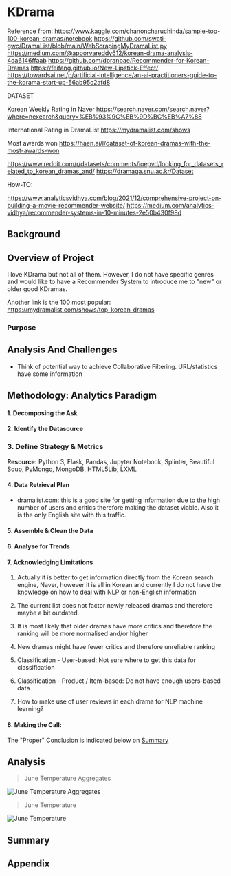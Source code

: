 # KDrama

Reference from:
https://www.kaggle.com/chanoncharuchinda/sample-top-100-korean-dramas/notebook
https://github.com/swati-gwc/DramaList/blob/main/WebScrapingMyDramaList.py
https://medium.com/@apoorvareddy612/korean-drama-analysis-4da6146ffaab
https://github.com/doranbae/Recommender-for-Korean-Dramas
https://feifang.github.io/New-Lipstick-Effect/
https://towardsai.net/p/artificial-intelligence/an-ai-practitioners-guide-to-the-kdrama-start-up-56ab95c2afd8

DATASET

Korean Weekly Rating in Naver
https://search.naver.com/search.naver?where=nexearch&query=%EB%93%9C%EB%9D%BC%EB%A7%88

International Rating in DramaList
https://mydramalist.com/shows

Most awards won
https://haen.ai/l/dataset-of-korean-dramas-with-the-most-awards-won

https://www.reddit.com/r/datasets/comments/ioepvd/looking_for_datasets_related_to_korean_dramas_and/
https://dramaqa.snu.ac.kr/Dataset

How-TO:

https://www.analyticsvidhya.com/blog/2021/12/comprehensive-project-on-building-a-movie-recommender-website/
https://medium.com/analytics-vidhya/recommender-systems-in-10-minutes-2e50b430f98d


## Background

## Overview of Project

I love KDrama but not all of them. However, I do not have specific genres and would like to have a Recommender System to introduce me to "new" or older good KDramas.

Another link is the 100 most popular: https://mydramalist.com/shows/top_korean_dramas

### Purpose

## Analysis And Challenges

* Think of potential way to achieve Collaborative Filtering. URL/statistics have some information

## Methodology: Analytics Paradigm

#### 1. Decomposing the Ask


#### 2. Identify the Datasource

### 3. Define Strategy & Metrics
**Resource:** Python 3, Flask, Pandas, Jupyter Notebook, Splinter, Beautiful Soup, PyMongo, MongoDB, HTML5Lib, LXML

#### 4. Data Retrieval Plan

* dramalist.com: this is a good site for getting information due to the high number of users and critics therefore making the dataset viable. Also it is the only English site with this traffic.

#### 5. Assemble & Clean the Data

#### 6. Analyse for Trends

#### 7. Acknowledging Limitations

1. Actually it is better to get information directly from the Korean search engine, Naver, however it is all in Korean and currently I do not have the knowledge on how to deal with NLP or non-English information

2. The current list does not factor newly released dramas and therefore maybe a bit outdated.

3. It is most likely that older dramas have more critics and therefore the ranking will be more normalised and/or higher

4. New dramas might have fewer critics and therefore unreliable ranking

5. Classification - User-based: Not sure where to get this data for classification

6. Classification - Product / Item-based: Do not have enough users-based data

7. How to make use of user reviews in each drama for NLP machine learning?

#### 8. Making the Call:
The "Proper" Conclusion is indicated below on [Summary](#summary)

## Analysis

>June Temperature Aggregates

![June Temperature Aggregates](resources/junetempdesc.png)

>June Temperature

![June Temperature](resources/junetemp.png)

## Summary

## Appendix
